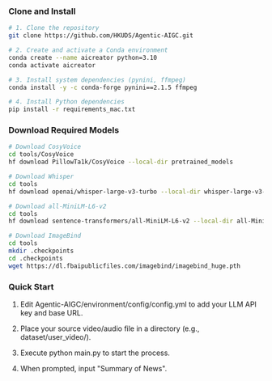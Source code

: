 ### Clone and Install

```bash
# 1. Clone the repository
git clone https://github.com/HKUDS/Agentic-AIGC.git

# 2. Create and activate a Conda environment
conda create --name aicreator python=3.10
conda activate aicreator

# 3. Install system dependencies (pynini, ffmpeg)
conda install -y -c conda-forge pynini==2.1.5 ffmpeg

# 4. Install Python dependencies
pip install -r requirements_mac.txt
```

### Download Required Models

```bash
# Download CosyVoice
cd tools/CosyVoice
hf download PillowTa1k/CosyVoice --local-dir pretrained_models

# Download Whisper
cd tools
hf download openai/whisper-large-v3-turbo --local-dir whisper-large-v3-turbo

# Download all-MiniLM-L6-v2
cd tools
hf download sentence-transformers/all-MiniLM-L6-v2 --local-dir all-MiniLM-L6-v2

# Download ImageBind
cd tools
mkdir .checkpoints
cd .checkpoints
wget https://dl.fbaipublicfiles.com/imagebind/imagebind_huge.pth
```

### Quick Start

1. Edit Agentic-AIGC/environment/config/config.yml to add your LLM API key and base URL.

2. Place your source video/audio file in a directory (e.g., dataset/user_video/).

3. Execute python main.py to start the process.

4. When prompted, input "Summary of News".